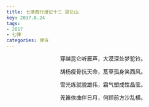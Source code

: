 ```yaml
---
title: 七律西行漫记十三 昆仑山
key: 2017.8.24
tags: 
- 2017
- 七律
categories: 律诗
---
```


<p align="center">穿越昆仑听雁声，大漠深处梦驼铃。
</p>
<p align="center">胡杨瘦骨抗天命，芨草孤身笑西风。
</p>
<p align="center">雪光练就貌雄伟，霜气塑成性晶莹。
</p>
<p align="center">羌笛俠曲伴日月，何顾前方沙乱横。
</p>
